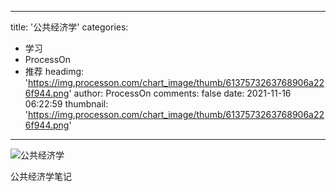 
---
title: '公共经济学'
categories: 
 - 学习
 - ProcessOn
 - 推荐
headimg: 'https://img.processon.com/chart_image/thumb/6137573263768906a226f944.png'
author: ProcessOn
comments: false
date: 2021-11-16 06:22:59
thumbnail: 'https://img.processon.com/chart_image/thumb/6137573263768906a226f944.png'
---

<div>   
<img class="thumb" alt="公共经济学" src="https://img.processon.com/chart_image/thumb/6137573263768906a226f944.png" referrerpolicy="no-referrer">
<p>公共经济学笔记</p>  
</div>
            